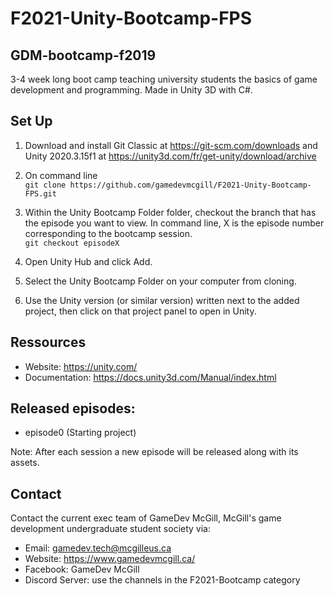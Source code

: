 # F2021-Unity-Bootcamp-FPS

## GDM-bootcamp-f2019
3-4 week long boot camp teaching university students the basics of game development and programming. Made in Unity 3D with C\#.

## Set Up

1. Download and install Git Classic at https://git-scm.com/downloads and Unity 2020.3.15f1 at https://unity3d.com/fr/get-unity/download/archive

2. On command line\
`git clone https://github.com/gamedevmcgill/F2021-Unity-Bootcamp-FPS.git`

3. Within the Unity Bootcamp Folder folder, checkout the branch that has the episode you want to view. In command line, X is the episode number corresponding to the bootcamp session.\
`git checkout episodeX`

4. Open Unity Hub and click Add.

5. Select the Unity Bootcamp Folder on your computer from cloning.

6. Use the Unity version (or similar version) written next to the added project, then click on that project panel to open in Unity.


## Ressources

* Website: https://unity.com/
* Documentation: https://docs.unity3d.com/Manual/index.html 

## Released episodes: 

* episode0 (Starting project)

Note: After each session a new episode will be released along with its assets.

## Contact

Contact the current exec team of GameDev McGill, McGill's game development undergraduate student society via:
- Email: gamedev.tech@mcgilleus.ca
- Website: https://www.gamedevmcgill.ca/
- Facebook: GameDev McGill
- Discord Server: use the channels in the F2021-Bootcamp category
